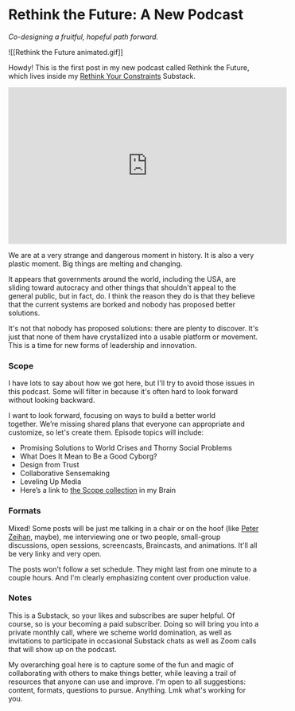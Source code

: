 # Rethink the Future: A New Podcast 
 
*Co-designing a fruitful, hopeful path forward.* 

![[Rethink the Future animated.gif]]

Howdy! This is the first post in my new podcast called Rethink the Future, which lives inside my [Rethink Your Constraints](https://rethinkconstraints.substack.com/) Substack. 

<iframe width="560" height="315" src="https://www.youtube.com/embed/EYZ-jWBbPKs?si=I9dbGyRd10Gb97ON" title="YouTube video player" frameborder="0" allow="accelerometer; autoplay; clipboard-write; encrypted-media; gyroscope; picture-in-picture; web-share" referrerpolicy="strict-origin-when-cross-origin" allowfullscreen></iframe>

We are at a very strange and dangerous moment in history. It is also a very plastic moment. Big things are melting and changing. 

It appears that governments around the world, including the USA, are sliding toward autocracy and other things that shouldn't appeal to the general public, but in fact, do. I think the reason they do is that they believe that the current systems are borked and nobody has proposed better solutions. 

It's not that nobody has proposed solutions: there are plenty to discover. It's just that none of them have crystallized into a usable platform or movement. This is a time for new forms of leadership and innovation. 
### Scope 
I have lots to say about how we got here, but I'll try to avoid those issues in this podcast. Some will filter in because it's often hard to look forward without looking backward. 

I want to look forward, focusing on ways to build a better world together. We’re missing shared plans that everyone can appropriate and customize, so let's create them. Episode topics will include: 

- Promising Solutions to World Crises and Thorny Social Problems 
- What Does It Mean to Be a Good Cyborg? 
- Design from Trust 
- Collaborative Sensemaking 
- Leveling Up Media 
- Here’s a link to [the Scope collection](https://bra.in/5vPLEJ) in my Brain
### Formats 
Mixed! Some posts will be just me talking in a chair or on the hoof (like [Peter Zeihan](https://www.youtube.com/c/ZeihanonGeopolitics), maybe), me interviewing one or two people, small-group discussions, open sessions, screencasts, Braincasts, and animations. It'll all be very linky and very open. 

The posts won't follow a set schedule. They might last from one minute to a couple hours. And I'm clearly emphasizing content over production value. 
### Notes 
This is a Substack, so your likes and subscribes are super helpful. Of course, so is your becoming a paid subscriber. Doing so will bring you into a private monthly call, where we scheme world domination, as well as invitations to participate in occasional Substack chats as well as Zoom calls that will show up on the podcast. 

My overarching goal here is to capture some of the fun and magic of collaborating with others to make things better, while leaving a trail of resources that anyone can use and improve. I’m open to all suggestions: content, formats, questions to pursue. Anything. Lmk what's working for you. 
